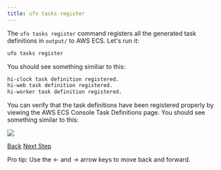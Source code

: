```yaml
---
title: ufo tasks register
---
```


The `ufo tasks register` command registers all the generated task definitions in `output/` to AWS ECS. Let's run it:

```sh
ufo tasks register
```

You should see something similiar to this:

```sh
hi-clock task definition registered.
hi-web task definition registered.
hi-worker task definition registered.
```

You can verify that the task definitions have been registered properly by viewing the AWS ECS Console Task Definitions page.  You should see something similar to this:

<img src="/img/tutorials/ecs-console-task-definitions.png" class="doc-photo" />

<a id="prev" class="btn btn-basic" href="{% link _docs/ufo-tasks-build.md %}">Back</a>
<a id="next" class="btn btn-primary" href="{% link _docs/ufo-help.md %}">Next Step</a>
<p class="keyboard-tip">Pro tip: Use the <- and -> arrow keys to move back and forward.</p>

